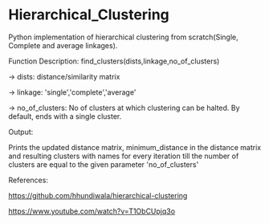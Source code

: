 # Hierarchical_Clustering

Python implementation of hierarchical clustering from scratch(Single, Complete and average linkages).

Function Description:
find_clusters(dists,linkage,no_of_clusters)

  -> dists: distance/similarity matrix

  -> linkage: 'single','complete','average'  

  -> no_of_clusters: No of clusters at which clustering can be halted.
                By default, ends with a single cluster.

Output: 

Prints the updated distance matrix, minimum_distance in the distance matrix and resulting clusters with names for 
every iteration till the number of clusters are equal to the given parameter 'no_of_clusters'

References: 

https://github.com/hhundiwala/hierarchical-clustering

https://www.youtube.com/watch?v=T1ObCUpjq3o
